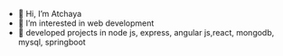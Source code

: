 - 👋 Hi, I’m Atchaya
- 👀 I’m interested in web development
- 🌱 developed projects in node js, express, angular js,react, mongodb, mysql, springboot
  

